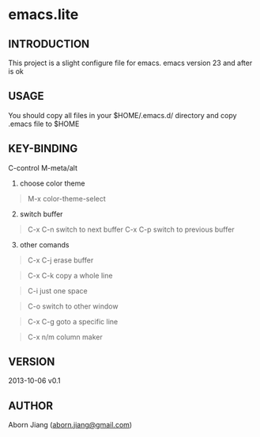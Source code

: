 emacs.lite
==========

## INTRODUCTION
This project is a slight configure file for emacs.
emacs version 23 and after is ok

## USAGE
You should copy all files in your $HOME/.emacs.d/ directory
and copy .emacs file to $HOME

## KEY-BINDING
C-control
M-meta/alt

1. choose color theme
> M-x color-theme-select

2. switch buffer 
> C-x C-n  switch to next buffer
> C-x C-p  switch to previous buffer
3. other comands
> C-x C-j  erase buffer

> C-x C-k  copy a whole line

> C-i      just one space

> C-o      switch to other window

> C-x C-g  goto a specific line

> C-x n/m  column maker

## VERSION
2013-10-06 v0.1

## AUTHOR
Aborn Jiang (aborn.jiang@gmail.com)
